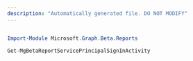 ```yaml
---
description: "Automatically generated file. DO NOT MODIFY"
---
```


```powershell

Import-Module Microsoft.Graph.Beta.Reports

Get-MgBetaReportServicePrincipalSignInActivity

```
